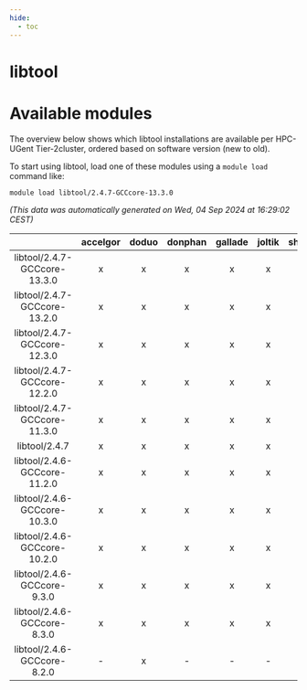 ```yaml
---
hide:
  - toc
---
```


libtool
=======

# Available modules


The overview below shows which libtool installations are available per HPC-UGent Tier-2cluster, ordered based on software version (new to old).

To start using libtool, load one of these modules using a `module load` command like:

```shell
module load libtool/2.4.7-GCCcore-13.3.0
```

*(This data was automatically generated on Wed, 04 Sep 2024 at 16:29:02 CEST)*  

| |accelgor|doduo|donphan|gallade|joltik|shinx|skitty|
| :---: | :---: | :---: | :---: | :---: | :---: | :---: | :---: |
|libtool/2.4.7-GCCcore-13.3.0|x|x|x|x|x|x|x|
|libtool/2.4.7-GCCcore-13.2.0|x|x|x|x|x|x|x|
|libtool/2.4.7-GCCcore-12.3.0|x|x|x|x|x|x|x|
|libtool/2.4.7-GCCcore-12.2.0|x|x|x|x|x|x|x|
|libtool/2.4.7-GCCcore-11.3.0|x|x|x|x|x|x|x|
|libtool/2.4.7|x|x|x|x|x|x|x|
|libtool/2.4.6-GCCcore-11.2.0|x|x|x|x|x|x|x|
|libtool/2.4.6-GCCcore-10.3.0|x|x|x|x|x|-|x|
|libtool/2.4.6-GCCcore-10.2.0|x|x|x|x|x|-|x|
|libtool/2.4.6-GCCcore-9.3.0|x|x|x|x|x|-|x|
|libtool/2.4.6-GCCcore-8.3.0|x|x|x|x|x|-|x|
|libtool/2.4.6-GCCcore-8.2.0|-|x|-|-|-|-|-|
